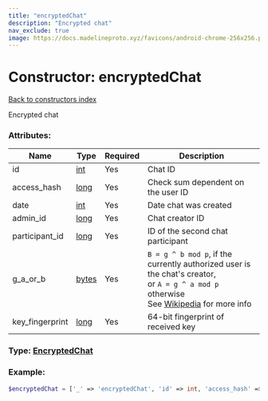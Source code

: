 ```yaml
---
title: "encryptedChat"
description: "Encrypted chat"
nav_exclude: true
image: https://docs.madelineproto.xyz/favicons/android-chrome-256x256.png
---
```

# Constructor: encryptedChat  
[Back to constructors index](/API_docs/constructors/index.html)



Encrypted chat

### Attributes:

| Name     |    Type       | Required | Description |
|----------|---------------|----------|-------------|
|id|[int](/API_docs/types/int.html) | Yes|Chat ID|
|access\_hash|[long](/API_docs/types/long.html) | Yes|Check sum dependent on the user ID|
|date|[int](/API_docs/types/int.html) | Yes|Date chat was created|
|admin\_id|[long](/API_docs/types/long.html) | Yes|Chat creator ID|
|participant\_id|[long](/API_docs/types/long.html) | Yes|ID of the second chat participant|
|g\_a\_or\_b|[bytes](/API_docs/types/bytes.html) | Yes|`B = g ^ b mod p`, if the currently authorized user is the chat's creator,<br>or `A = g ^ a mod p` otherwise<br>See [Wikipedia](https://en.wikipedia.org/wiki/Diffie%E2%80%93Hellman_key_exchange) for more info|
|key\_fingerprint|[long](/API_docs/types/long.html) | Yes|64-bit fingerprint of received key|



### Type: [EncryptedChat](/API_docs/types/EncryptedChat.html)


### Example:

```php
$encryptedChat = ['_' => 'encryptedChat', 'id' => int, 'access_hash' => long, 'date' => int, 'admin_id' => long, 'participant_id' => long, 'g_a_or_b' => 'bytes', 'key_fingerprint' => long];
```  
